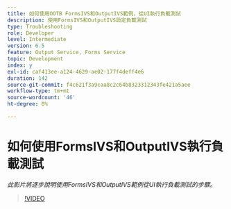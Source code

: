 ```yaml
---
title: 如何使用OOTB FormsIVS和OutputIVS範例，從UI執行負載測試
description: 使用FormsIVS和OutputIVS設定負載測試
type: Troubleshooting
role: Developer
level: Intermediate
version: 6.5
feature: Output Service, Forms Service
topic: Development
index: y
exl-id: caf413ee-a124-4629-ae02-177f4deff4e6
duration: 142
source-git-commit: f4c621f3a9caa8c2c64b8323312343fe421a5aee
workflow-type: tm+mt
source-wordcount: '46'
ht-degree: 0%

---
```


# 如何使用FormsIVS和OutputIVS執行負載測試

*此影片將逐步說明使用FormsIVS和OutputIVS範例從UI執行負載測試的步驟。*

>[!VIDEO](https://video.tv.adobe.com/v/335507?quality=12&learn=on)
